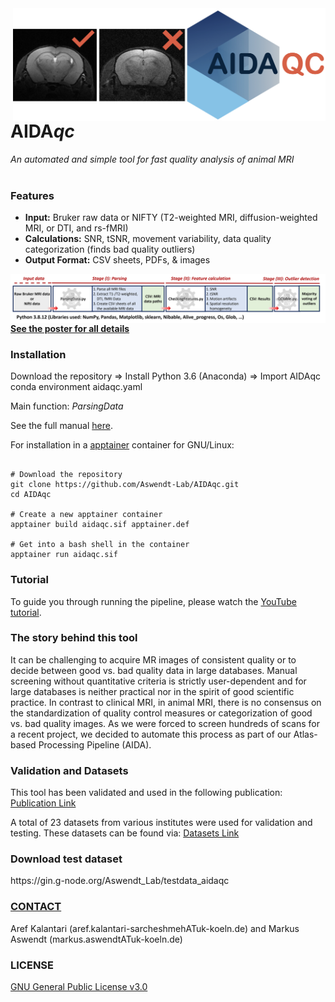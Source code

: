 <img align="right" src="https://github.com/Aswendt-Lab/AIDAqc/blob/main/docs/AIDA_Logo_wide.001.png" width="500">
<h1>AIDA<i>qc</i></h1>

*An automated and simple tool for fast quality analysis of animal MRI*
<br/>
<br/>
<h3>Features</h3> 

- **Input:** Bruker raw data or NIFTY (T2-weighted MRI, diffusion-weighted MRI, or DTI, and rs-fMRI)
- **Calculations:** SNR, tSNR, movement variability, data quality categorization (finds bad quality outliers)
- **Output Format:** CSV sheets, PDFs, & images

<img align="left" src="https://github.com/Aswendt-Lab/AIDAqc/blob/main/docs/AIDAqc_workflow.png">

<br/>
<br/>

[**See the poster for all details**](https://github.com/Aswendt-Lab/AIDAqc/blob/main/docs/AIDAqc_Poster_Summary.pdf) 

<h3>Installation</h3> 
Download the repository => Install Python 3.6 (Anaconda) => Import AIDAqc conda environment aidaqc.yaml

Main function: *ParsingData*

See the full manual [here](https://github.com/Aswendt-Lab/AIDAqc/blob/main/docs/AIDAqc_v2_1.pdf).

For installation in a [apptainer](https://apptainer.org/) container for GNU/Linux:

```{bash}

# Download the repository
git clone https://github.com/Aswendt-Lab/AIDAqc.git
cd AIDAqc

# Create a new apptainer container
apptainer build aidaqc.sif apptainer.def

# Get into a bash shell in the container
apptainer run aidaqc.sif

```

<h3>Tutorial</h3>

To guide you through running the pipeline, please watch the [YouTube tutorial](https://youtu.be/SP4sWW313DQ?si=4WaTI544FzAkBVbY).

<h3>The story behind this tool</h3> 

It can be challenging to acquire MR images of consistent quality or to decide between good vs. bad quality data in large databases. Manual screening without quantitative criteria is strictly user-dependent and for large databases is neither practical nor in the spirit of good scientific practice. In contrast to clinical MRI, in animal MRI, there is no consensus on the standardization of quality control measures or categorization of good vs. bad quality images. As we were forced to screen hundreds of scans for a recent project, we decided to automate this process as part of our Atlas-based Processing Pipeline (AIDA).

<h3>Validation and Datasets</h3> 

This tool has been validated and used in the following publication: [Publication Link](https://gin.g-node.org/Aswendt_Lab/2023_Kalantari_AIDAqc)

A total of 23 datasets from various institutes were used for validation and testing. These datasets can be found via: [Datasets Link](https://gin.g-node.org/Aswendt_Lab/2023_Kalantari_AIDAqc)

<h3>Download test dataset</h3>
https://gin.g-node.org/Aswendt_Lab/testdata_aidaqc

[<h3><b>CONTACT</h3></b>](https://neurologie.uk-koeln.de/forschung/ag-neuroimaging-neuroengineering/)
Aref Kalantari (aref.kalantari-sarcheshmehATuk-koeln.de) and Markus Aswendt (markus.aswendtATuk-koeln.de)

<h3><b>LICENSE</h3></b>

[GNU General Public License v3.0](https://github.com/aswendtlab/AIDAqc/blob/main/LICENSE)
